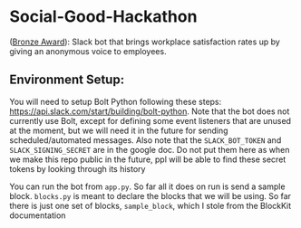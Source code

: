 # Social-Good-Hackathon

([Bronze Award](https://robinhood.engineering/robinhoods-hackathon-for-social-good-92c91a5726c3)): Slack bot that brings workplace satisfaction rates up by giving an anonymous voice to employees.

## Environment Setup: 
You will need to setup Bolt Python following these steps: https://api.slack.com/start/building/bolt-python. Note that the bot does not currently use Bolt, except for defining some event listeners that are unused at the moment, but we will need it in the future for sending scheduled/automated messages. Also note that the `SLACK_BOT_TOKEN` and `SLACK_SIGNING_SECRET` are in the google doc. Do not put them here as when we make this repo public in the future, ppl will be able to find these secret tokens by looking through its history

You can run the bot from `app.py`. So far all it does on run is send a sample block. `blocks.py` is meant to declare the blocks that we will be using. So far there is just one set of blocks, `sample_block`, which I stole from the BlockKit documentation
